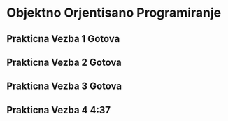 # Objektno Orjentisano Programiranje
## Prakticna Vezba 1 Gotova
## Prakticna Vezba 2 Gotova
## Prakticna Vezba 3 Gotova
## Prakticna Vezba 4 4:37

